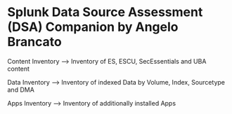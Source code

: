 # Splunk Data Source Assessment (DSA) Companion by Angelo Brancato

Content Inventory   --> Inventory of ES, ESCU, SecEssentials and UBA content

Data Inventory      --> Inventory of indexed Data by Volume, Index, Sourcetype and DMA

Apps Inventory      --> Inventory of additionally installed Apps
